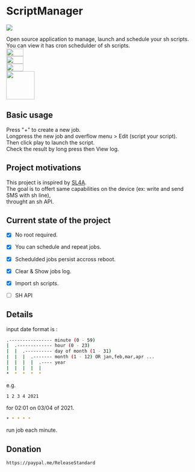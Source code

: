
#  ScriptManager
<p>
  <img src="https://raw.githubusercontent.com/ReleaseStandard/ScriptManager/master/app/src/main/res/mipmap-xxxhdpi/logo2.png">
</p>
Open source application to manage, launch and schedule your sh scripts.<br />
You can view it has cron schedulder of sh scripts.<br />
<div style="display: flex;flex-direction: column;">
 <img src="https://raw.githubusercontent.com/ReleaseStandard/ScriptManager/master/fastlane/metadata/android/en-US/images/phoneScreenshots/1.jpg" width="30%" />
 <img src="https://raw.githubusercontent.com/ReleaseStandard/ScriptManager/master/fastlane/metadata/android/en-US/images/phoneScreenshots/2.jpg" width="30%" />
 <img src="https://raw.githubusercontent.com/ReleaseStandard/ScriptManager/master/fastlane/metadata/android/en-US/images/phoneScreenshots/3.jpg" width="30%" />
</div>

<img src="https://fdroid.gitlab.io/artwork/badge/get-it-on.png" height="75" />

## Basic usage
Press "+" to create a new job.<br />
Longpress the new job and overflow menu > Edit (script your script).<br />
Then click play to launch the script.<br />
Check the result by long press then View log.<br />


## Project motivations
This project is inspired by [SL4A](https://en.wikipedia.org/wiki/Scripting_Layer_for_Android). <br />
The goal is to offert same capabilities on the device (ex: write and send SMS with sh line), <br />
throught an sh API.<br />


## Current state of the project
- [X] No root required.<br />
- [X] You can schedule and repeat jobs.<br />
- [X] Schedulded jobs persist accross reboot.<br />
- [X] Clear & Show jobs log.<br />
- [X] Import sh scripts.<br />
- [ ] SH API<br />


## Details
input date format is :<br />
```bash
.---------------- minute (0 - 59)
|  .------------- hour (0 - 23)
|  |  .---------- day of month (1 - 31)
|  |  |  .------- month (1 - 12) OR jan,feb,mar,apr ...
|  |  |  |  .---- year
|  |  |  |  |
*  *  *  *  * 
```
e.g.<br />
```bash
1 2 3 4 2021
```
for 02:01 on 03/04 of 2021.<br />
```bash
* * * * *
```
run job each minute.<br />

## Donation
```bash
https://paypal.me/ReleaseStandard
```
